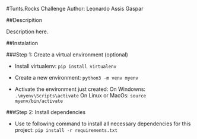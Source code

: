 #Tunts.Rocks Challenge
Author: Leonardo Assis Gaspar

##Descripition

Description here.

##Instalation

###Step 1: Create a virtual environment (optional)
- Install virtualenv:
`pip install virtualenv`

- Create a new environment:
`python3 -m venv myenv`

- Activate the environment just created:
On Windowns:
`.\myenv\Scripts\activate`
On Linux or MacOs:
`source myenv/bin/activate`

###Step 2: Install dependencies

- Use te following command to install all necessary dependencies for this project:
`pip install -r requirements.txt`